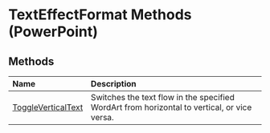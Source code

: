 
# TextEffectFormat Methods (PowerPoint)

## Methods



|**Name**|**Description**|
|:-----|:-----|
| [ToggleVerticalText](f9b71bae-4432-c4bd-4b47-1294520e33d1.md)|Switches the text flow in the specified WordArt from horizontal to vertical, or vice versa.|
